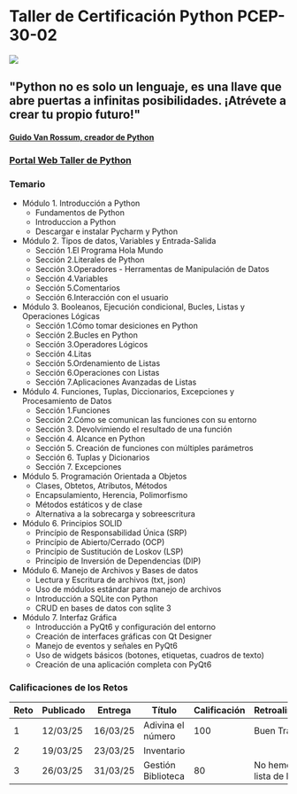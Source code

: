 # Taller de Certificación Python PCEP-30-02
![](https://www.python.org/static/img/python-logo.png)

## "Python no es solo un lenguaje, es una llave que abre puertas a infinitas posibilidades. ¡Atrévete a crear tu propio futuro!"
#### [Guido Van Rossum, creador de Python](https://es.wikipedia.org/wiki/Guido_van_Rossum)

### [Portal Web Taller de Python](https://sites.google.com/view/isctallerpython/inicio)

### Temario

* Módulo 1. Introducción a Python
  * Fundamentos de Python
  * Introduccion a Python
  * Descargar e instalar Pycharm y Python
* Módulo 2. Tipos de datos, Variables y Entrada-Salida
  * Sección 1.El Programa Hola Mundo
  * Sección 2.Literales de Python
  * Sección 3.Operadores - Herramentas de Manipulación de Datos
  * Sección 4.Variables
  * Sección 5.Comentarios
  * Sección 6.Interacción con el usuario
* Módulo 3. Booleanos, Ejecución condicional, Bucles, Listas y Operaciones Lógicas
  * Sección 1.Cómo tomar desiciones en Python
  * Sección 2.Bucles en Python
  * Sección 3.Operadores Lógicos
  * Sección 4.Litas
  * Sección 5.Ordenamiento de Listas
  * Sección 6.Operaciones con Listas
  * Sección 7.Aplicaciones Avanzadas de Listas
* Módulo 4. Funciones, Tuplas, Diccionarios, Excepciones y Procesamiento de Datos
  * Sección 1.Funciones
  * Sección 2.Cómo se comunican las funciones con su entorno
  * Sección 3. Devolvimiendo el resultado de una función
  * Sección 4. Alcance en Python
  * Sección 5. Creación de funciones con múltiples parámetros
  * Sección 6. Tuplas y Dicionarios
  * Sección 7. Excepciones
* Módulo 5. Programación Orientada a Objetos
  * Clases, Obtetos, Atributos, Métodos
  * Encapsulamiento, Herencia, Polimorfismo
  * Métodos estáticos y de clase
  * Alternativa a la sobrecarga y sobreescritura
* Módulo 6. Principios SOLID
  * Princípio de Responsabilidad Única (SRP)
  * Princípio de Abierto/Cerrado (OCP)
  * Princípio de Sustitución de Loskov (LSP)
  * Princípio de Inversión de Dependencias (DIP)
* Módulo 6. Manejo de Archivos y Bases de datos
  * Lectura y Escritura de archivos (txt, json)
  * Uso de módulos estándar para manejo de archivos
  * Introducción a SQLite con Python
  * CRUD en bases de datos con sqlite 3
* Módulo 7. Interfaz Gráfica
  * Introducción a PyQt6 y configuración del entorno
  * Creación de interfaces gráficas con Qt Designer
  * Manejo de eventos y señales en PyQt6
  * Uso de widgets básicos (botones, etiquetas, cuadros de texto)
  * Creación de una aplicación completa con PyQt6

### Calificaciones de los Retos

Reto | Publicado | Entrega  | Título            | Calificación| Retroalimentación              |
---- |-----------|----------|-------------------|-------------|--------------------------------|
  1  | 12/03/25  | 16/03/25 | Adivina el número | 100         | Buen Trabajo                   |
  2  | 19/03/25  | 23/03/25 | Inventario        |             |                                |
  3  | 26/03/25  | 31/03/25 | Gestión Biblioteca| 80          | No hemos visto lista de listas |
